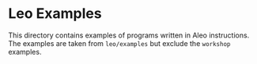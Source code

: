 # Leo Examples

This directory contains examples of programs written in Aleo instructions.
The examples are taken from `leo/examples` but exclude the `workshop` examples.
